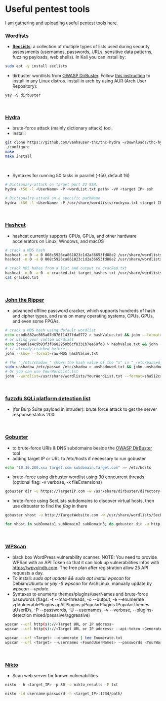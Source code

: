 # Useful pentest tools
I am gathering and uploading useful pentest tools here.

### **Wordlists**
- [**SecLists**](https://github.com/danielmiessler/SecLists): a collection of multiple types of lists used during security assessments (usernames, passwords, URLs, sensitive data patterns, fuzzing payloads, web shells). In Kali you can install by:
```bash
sudo apt -y install seclists
```
- dirbuster wordlists from [OWASP DirBuster](https://www.kali.org/tools/dirbuster/). Follow [this instruction](https://saulenas.com/How-to-install-DirBuster-on-Linux/) to install in any Linux distros. Install in arch by using AUR (Arch User Repository):
```
yay -S dirbuster
```
<br/>

### [**Hydra**](https://github.com/vanhauser-thc/thc-hydra)
- brute-force attack (mainly dictionary attack) tool.
- Install:
```bash
git clone https://github.com/vanhauser-thc/thc-hydra ~/Downloads/thc-hydra && cd ~/Downloads/thc-hydra
./configure
make
make install
```
<br/>

- Syntaxes for running 50 tasks in parallel (-t50, default 16)
```bash
# Dictionary-attack on target port 22 SSH.
hydra -t50 -l <UserName> -P <wordList.txt path> -vV <target IP> ssh

# Dictionalry-attack on a specific pathName
hydra -t50 -l <UserName> -P /usr/share/wordlists/rockyou.txt <target IP> http-get "/pathName"    
```
<br/>

### [**Hashcat**](https://github.com/hashcat/hashcat)
- hashcat currently supports CPUs, GPUs, and other hardware accelerators on Linux, Windows, and macOS
```bash
# crack a MD5 hash 
hashcat -m 0 -a 0 008c5926ca861023c1d2a36653fd88e2 /usr/share/wordlists/rockyou.txt
hashcat -m 0 -a 0 008c5926ca861023c1d2a36653fd88e2 /usr/share/wordlists/rockyou.txt --show

# crack MD5 hahes from a list and output to cracked.txt
hashcat -m 0 -a 0 -o cracked.txt target_hashes.txt /usr/share/wordlists/rockyou.txt
cat cracked.txt
```
<br/>

### [**John the Ripper**](https://github.com/openwall/john)
-  advanced offline password cracker, which supports hundreds of hash and cipher types, and runs on many operating systems, CPUs, GPUs, and even some FPGAs.
```bash
# crack a MD5 hash using default wordlist
echo ecbdb882ae865a07d87611437fda0772 > hashValue.txt && john --format=raw-MD5 hashValue.txt
# or using your custom wordlist
echo 5baa61e4c9b93f3f0682250b6cf8331b7ee68fd8 > hashValue.txt && john --wordlist=/usr/share/wordlists/rockyou.txt --format=raw-MD5 hashValue.txt
# if already cracked before
john --show --format=raw-MD5 hashValue.txt

# The "_/etc/shadow_" shows the hash value of the "x" in "_/etc/passwd_". You can crack the hash value by
sudo unshadow /etc/passwd /etc/shadow > unshadowed.txt && john unshadowed.txt && john --show unshadowed.txt
# Or you can use YourWordList.txt
john --wordlist=/usr/share/wordlists/YourWordList.txt --format=sha512crypt unshadowed.txt
```
<br/>

### [**fuzzdb** SQLi platform detection list](https://github.com/fuzzdb-project/fuzzdb/blob/master/attack/sql-injection/detect/xplatform.txt)
- (for Burp Suite payload in intruder): brute force attack to get the server response status 200.
<br/>

### [**Gobuster**](https://github.com/OJ/gobuster)
- to brute-force URIs & DNS subdomains beside the [OWASP DirBuster](https://www.kali.org/tools/dirbuster/) tool
- adding target IP or URL to /etc/hosts if necessary to run gobuster
```bash
echo "10.10.200.xxx Target.com subdomain.Target.com" >> /etc/hosts

```
- brute-force using dirbuster wordlist using 30 concurrent threads (optional flag: -v verbose, -x fileExtensions)
```bash
gobuster dir -u https://TargetIP.com -w /usr/share/dirbuster/directory-list-2.3-medium.txt -x php,phtml,css,js,json,html,txt,py,sh -t30
```
- brute-force using SecLists subdomains to discover virtual hosts, then use dirbuster to find the _flag_ in there
```bash
gobuster vhost -u http://TargetWebsite.com -w /usr/share/wordlists/SecLists/Discovery/DNS/subdomains-top1million-5000.txt -t30

for vhost in subDomain1 subDomain2 subDomain3; do gobuster dir -u http://${vhost}.TargetWebsite.com -w /usr/share/dirbuster/directory-list-2.3-small.txt -x php,txt -t30 -o Output.txt ; done
```
<br/>

### [**WPScan**](https://github.com/wpscanteam/wpscan)
- black box WordPress vulnerability scanner. NOTE: You need to provide WPSan with an API Token so that it can look up vulnerabilities infos with https://wpvulndb.com. The free plan after registration allow 25 API requests a day.
- To install: _sudo apt update && sudo apt install wpscan_ for Debian/Ubuntu or _yay -S wpscan_ for ArchLinux, manually update by _wpscan --update_.
- Syntaxes to enumerte themes/plugins/userNames and brute-force passwords (flags: -t --max-threads, -o --output, -e --enumerate vpVulnerablePlugins apAllPlugins pPopularPlugins tPopularThemes uUserIDs, -P --passwords, -U --usernames, -v --verbose, --plugins-detection mixed/passsive/aggressive)
```bash
wpscan --url http(s)://<Target URL or IP address>
wpscan --url http(s)://<Target URL or IP address> --api-token <Generated_Token_from_your_login_profile>

wpscan --url <Target> --enumerate | tee Enumerate.txt
wpscan --url <Target> --usernames <FoundUserNames> --passwords <YourWordList.txt> | tee Credentials.txt
```
<br/>

### [**Nikto**](https://github.com/sullo/nikto)
- Scan web server for known vulnerabilities
```bash
nikto - h <target_IP> -p 80 -o nikto_results -F txt

nikto -id username:password -h <target_IP>:1234/path/
```
<br/>
